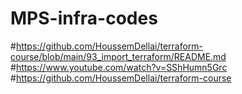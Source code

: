 # MPS-infra-codes

#https://github.com/HoussemDellai/terraform-course/blob/main/93_import_terraform/README.md
#https://www.youtube.com/watch?v=SShHumn5Grc
#https://github.com/HoussemDellai/terraform-course
